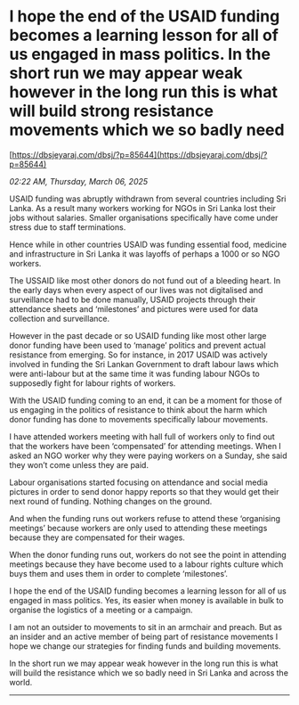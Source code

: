 # I hope the end of the USAID funding becomes a learning lesson for all of us engaged in mass politics. In the short run we may appear weak however in the long run this is what will build strong  resistance  movements which we so badly need

[https://dbsjeyaraj.com/dbsj/?p=85644](https://dbsjeyaraj.com/dbsj/?p=85644)

*02:22 AM, Thursday, March 06, 2025*

USAID funding was abruptly withdrawn from several countries including Sri Lanka. As a result many workers working for NGOs in Sri Lanka lost their jobs without salaries. Smaller organisations specifically have come under stress due to staff terminations.

Hence while in other countries USAID was funding essential food, medicine and infrastructure in Sri Lanka it was layoffs of perhaps a 1000 or so NGO workers.

The USSAID like most other donors do not fund out of a bleeding heart. In the early days when every aspect of our lives was not digitalised and surveillance had to be done manually, USAID projects through their attendance sheets and ‘milestones’ and pictures were used for data collection and surveillance.

However in the past decade or so USAID funding like most other large donor funding have been used to ‘manage’ politics and prevent actual resistance from emerging. So for instance, in 2017 USAID was actively involved in funding the Sri Lankan Government to draft labour laws which were anti-labour but at the same time it was funding labour NGOs to supposedly fight for labour rights of workers.

With the USAID funding coming to an end, it can be a moment for those of us engaging in the politics of resistance to think about the harm which donor funding has done to movements specifically labour movements.

I have attended workers meeting with hall full of workers only to find out that the workers have been ‘compensated’ for attending meetings. When I asked an NGO worker why they were paying workers on a Sunday, she said they won’t come unless they are paid.

Labour organisations started focusing on attendance and social media pictures in order to send donor happy reports so that they would get their next round of funding. Nothing changes on the ground.

And when the funding runs out workers refuse to attend these ‘organising meetings’ because workers are only used to attending these meetings because they are compensated for their wages.

When the donor funding runs out, workers do not see the point in attending meetings because they have become used to a labour rights culture which buys them and uses them in order to complete ‘milestones’.

I hope the end of the USAID funding becomes a learning lesson for all of us engaged in mass politics. Yes, its easier when money is available in bulk to organise the logistics of a meeting or a campaign.

I am not an outsider to movements to sit in an armchair and preach. But as an insider and an active member of being part of resistance movements I hope we change our strategies for finding funds and building movements.

In the short run we may appear weak however in the long run this is what will build the resistance which we so badly need in Sri Lanka and across the world.

*********************************************************************

